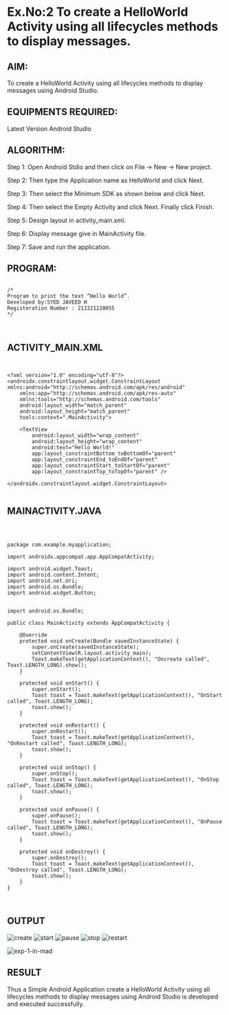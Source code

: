 # Ex.No:2 To create a HelloWorld Activity using all lifecycles methods to display messages.


## AIM:

To create a HelloWorld Activity using all lifecycles methods to display messages using Android Studio.

## EQUIPMENTS REQUIRED:

Latest Version Android Studio

## ALGORITHM:

Step 1: Open Android Stdio and then click on File -> New -> New project.

Step 2: Then type the Application name as HelloWorld and click Next. 

Step 3: Then select the Minimum SDK as shown below and click Next.

Step 4: Then select the Empty Activity and click Next. Finally click Finish.

Step 5: Design layout in activity_main.xml.

Step 6: Display message give in MainActivity file.

Step 7: Save and run the application.

## PROGRAM:
```

/*
Program to print the text “Hello World”.
Developed by:SYED JAVEED H
Registeration Number : 212221220055
*/



```
## ACTIVITY_MAIN.XML
```


<?xml version="1.0" encoding="utf-8"?>
<androidx.constraintlayout.widget.ConstraintLayout xmlns:android="http://schemas.android.com/apk/res/android"
    xmlns:app="http://schemas.android.com/apk/res-auto"
    xmlns:tools="http://schemas.android.com/tools"
    android:layout_width="match_parent"
    android:layout_height="match_parent"
    tools:context=".MainActivity">

    <TextView
        android:layout_width="wrap_content"
        android:layout_height="wrap_content"
        android:text="Hello World!"
        app:layout_constraintBottom_toBottomOf="parent"
        app:layout_constraintEnd_toEndOf="parent"
        app:layout_constraintStart_toStartOf="parent"
        app:layout_constraintTop_toTopOf="parent" />

</androidx.constraintlayout.widget.ConstraintLayout>


```
## MAINACTIVITY.JAVA
```



package com.example.myapplication;

import androidx.appcompat.app.AppCompatActivity;

import android.widget.Toast;
import android.content.Intent;
import android.net.Uri;
import android.os.Bundle;
import android.widget.Button;


import android.os.Bundle;

public class MainActivity extends AppCompatActivity {

    @Override
    protected void onCreate(Bundle savedInstanceState) {
        super.onCreate(savedInstanceState);
        setContentView(R.layout.activity_main);
        Toast.makeText(getApplicationContext(), "Oncreate called", Toast.LENGTH_LONG).show();
    }

    protected void onStart() {
        super.onStart();
        Toast toast = Toast.makeText(getApplicationContext(), "OnStart called", Toast.LENGTH_LONG);
        toast.show();
    }

    protected void onRestart() {
        super.onRestart();
        Toast toast = Toast.makeText(getApplicationContext(), "OnRestart called", Toast.LENGTH_LONG);
        toast.show();
    }

    protected void onStop() {
        super.onStop();
        Toast toast = Toast.makeText(getApplicationContext(), "OnStop called", Toast.LENGTH_LONG);
        toast.show();
    }

    protected void onPause() {
        super.onPause();
        Toast toast = Toast.makeText(getApplicationContext(), "OnPause called", Toast.LENGTH_LONG);
        toast.show();
    }

    protected void onDestroy() {
        super.onDestroy();
        Toast toast = Toast.makeText(getApplicationContext(), "OnDestroy called", Toast.LENGTH_LONG);
        toast.show();
    }
}



```


## OUTPUT

![create](https://github.com/yuvaraj-csk/lifecyclemethods/assets/134052574/2bbd6559-1311-4bfa-a80f-d3da473b767f)
![start](https://github.com/yuvaraj-csk/lifecyclemethods/assets/134052574/0e804678-f923-4ce1-813e-961349023a95)
![pause](https://github.com/yuvaraj-csk/lifecyclemethods/assets/134052574/095a5f31-f212-4f69-9c48-ab755ebaeefc)
![stop](https://github.com/yuvaraj-csk/lifecyclemethods/assets/134052574/eae72721-5451-4b5e-bb72-45495fa5dfe0)
![restart](https://github.com/yuvaraj-csk/lifecyclemethods/assets/134052574/51f08992-cb0e-49bf-8f73-569dc3fcb4f8)




![exp-1-in-mad](https://github.com/yuvaraj-csk/lifecyclemethods/assets/134052574/cd4f1f76-1855-475f-aa68-650983f57817)








## RESULT
Thus a Simple Android Application create a HelloWorld Activity using all lifecycles methods to display messages using Android Studio is developed and executed successfully.
